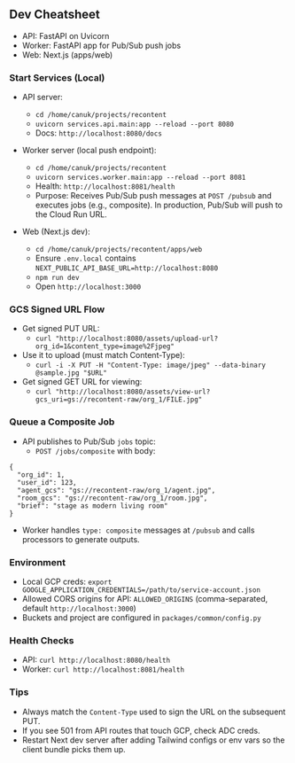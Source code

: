 ## Dev Cheatsheet

- API: FastAPI on Uvicorn
- Worker: FastAPI app for Pub/Sub push jobs
- Web: Next.js (apps/web)

### Start Services (Local)
- API server:
  - `cd /home/canuk/projects/recontent`
  - `uvicorn services.api.main:app --reload --port 8080`
  - Docs: `http://localhost:8080/docs`

- Worker server (local push endpoint):
  - `cd /home/canuk/projects/recontent`
  - `uvicorn services.worker.main:app --reload --port 8081`
  - Health: `http://localhost:8081/health`
  - Purpose: Receives Pub/Sub push messages at `POST /pubsub` and executes jobs (e.g., composite). In production, Pub/Sub will push to the Cloud Run URL.

- Web (Next.js dev):
  - `cd /home/canuk/projects/recontent/apps/web`
  - Ensure `.env.local` contains `NEXT_PUBLIC_API_BASE_URL=http://localhost:8080`
  - `npm run dev`
  - Open `http://localhost:3000`

### GCS Signed URL Flow
- Get signed PUT URL:
  - `curl "http://localhost:8080/assets/upload-url?org_id=1&content_type=image%2Fjpeg"`
- Use it to upload (must match Content-Type):
  - `curl -i -X PUT -H "Content-Type: image/jpeg" --data-binary @sample.jpg "$URL"`
- Get signed GET URL for viewing:
  - `curl "http://localhost:8080/assets/view-url?gcs_uri=gs://recontent-raw/org_1/FILE.jpg"`

### Queue a Composite Job
- API publishes to Pub/Sub `jobs` topic:
  - `POST /jobs/composite` with body:
```
{
  "org_id": 1,
  "user_id": 123,
  "agent_gcs": "gs://recontent-raw/org_1/agent.jpg",
  "room_gcs": "gs://recontent-raw/org_1/room.jpg",
  "brief": "stage as modern living room"
}
```
- Worker handles `type: composite` messages at `/pubsub` and calls processors to generate outputs.

### Environment
- Local GCP creds: `export GOOGLE_APPLICATION_CREDENTIALS=/path/to/service-account.json`
- Allowed CORS origins for API: `ALLOWED_ORIGINS` (comma-separated, default `http://localhost:3000`)
- Buckets and project are configured in `packages/common/config.py`

### Health Checks
- API: `curl http://localhost:8080/health`
- Worker: `curl http://localhost:8081/health`

### Tips
- Always match the `Content-Type` used to sign the URL on the subsequent PUT.
- If you see 501 from API routes that touch GCP, check ADC creds.
- Restart Next dev server after adding Tailwind configs or env vars so the client bundle picks them up.
